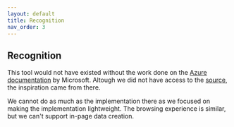 ```yaml
---
layout: default
title: Recognition
nav_order: 3
---
```

## Recognition

This tool would not have existed without the work done on the [Azure documentation](https://docs.microsoft.com/en-us/cli/azure/get-started-with-azure-cli?view=azure-cli-latest) by Microsoft. Altough we did not have access to the [source](https://github.com/Azure/azure-cli/issues/13524), the inspiration came from there. 

We cannot do as much as the implementation there as we focused on making the implementation lightweight. The browsing experience is similar, but we can't support in-page data creation. 